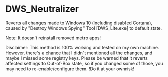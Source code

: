 # DWS_Neutralizer
Reverts all changes made to Windows 10 (including disabled Cortana), caused by "Destroy Windows Spying" Tool [DWS_Lite.exe] to default state.

Note: It doesn't reinstall removed metro apps!

Disclaimer: This method is 100% working and tested on my own machine. However, there's a chance that I didn't mentioned all the changes, and maybe I missed some registry keys. Please be warned that it reverts affected settings to Out-of-Box state, so if you changed some of those, you may need to re-enable/configure them. !Do it at your ownrisk!
